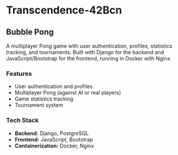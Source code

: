 ﻿# Transcendence-42Bcn
## Bubble Pong

A multiplayer Pong game with user authentication, profiles, statistics tracking, and tournaments. Built with Django for the backend and JavaScript/Bootstrap for the frontend, running in Docker with Nginx.

### Features
- User authentication and profiles  
- Multiplayer Pong (against AI or real players)  
- Game statistics tracking  
- Tournament system  

### Tech Stack
- **Backend:** Django, PostgreSQL  
- **Frontend:** JavaScript, Bootstrap  
- **Containerization:** Docker, Nginx

  
